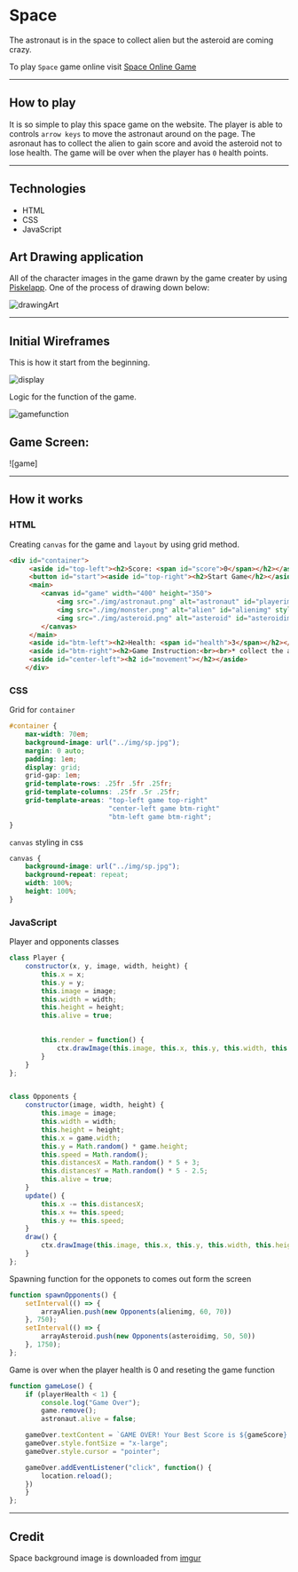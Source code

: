 # Space

The astronaut is in the space to collect alien but the asteroid are coming crazy. 

To play `Space` game online visit [Space Online Game]()

<hr />

## How to play

It is so simple to play this space game on the website. The player is able to controls `arrow keys` to move the astronaut around on the page. The asronaut has to collect the alien to gain score and avoid the asteroid not to lose health. The game will be over when the player has `0` health points.

<hr />

## Technologies

* HTML 
* CSS
* JavaScript 

## Art Drawing application 

All of the character images in the game drawn by the game creater by using [Piskelapp](https://www.piskelapp.com/). One of the process of drawing down below:

![drawingArt](img/asteroid%20piskel.png)

<hr />

## Initial Wireframes 

This is how it start from the beginning. 

![display](img/game%20display%20scratch.png)

Logic for the function of the game.

![gamefunction](img/game%20function%20scratch%20.png)

## Game Screen:

![game]

<hr />

## How it works 

### HTML

Creating `canvas` for the game and `layout` by using grid method.

```html
<div id="container">
     <aside id="top-left"><h2>Score: <span id="score">0</span></h2></aside>
     <button id="start"><aside id="top-right"><h2>Start Game</h2></aside></button>
     <main>
        <canvas id="game" width="400" height="350">
            <img src="./img/astronaut.png" alt="astronaut" id="playerimg" style="display: none;"> 
            <img src="./img/monster.png" alt="alien" id="alienimg" style="display: none;" >
            <img src="./img/asteroid.png" alt="asteroid" id="asteroidimg" style="display: none;">
        </canvas>
     </main>
     <aside id="btm-left"><h2>Health: <span id="health">3</span></h2></aside>
     <aside id="btm-right"><h2>Game Instruction:<br><br>* collect the alien<br> * avoid the asteroid <br> <br>* use arrow keys<br> to control <br>the astronaut</h2></aside>
     <aside id="center-left"><h2 id="movement"></h2></aside>
    </div>
```

### CSS

Grid for `container`

```css
#container {
    max-width: 70em;
    background-image: url("../img/sp.jpg");
    margin: 0 auto;
    padding: 1em;
    display: grid;
    grid-gap: 1em;
    grid-template-rows: .25fr .5fr .25fr;
    grid-template-columns: .25fr .5r .25fr;
    grid-template-areas: "top-left game top-right"
                         "center-left game btm-right"
                         "btm-left game btm-right";
}
```

`canvas` styling in css

```css
canvas {
    background-image: url("../img/sp.jpg");
    background-repeat: repeat;
    width: 100%;
    height: 100%;
}
```

### JavaScript

Player and opponents classes

```javascript
class Player {
    constructor(x, y, image, width, height) {
        this.x = x;
        this.y = y;
        this.image = image;
        this.width = width;
        this.height = height;
        this.alive = true;
        

        this.render = function() {
            ctx.drawImage(this.image, this.x, this.y, this.width, this.height);
        }
    }
};


class Opponents {
    constructor(image, width, height) {
        this.image = image;
        this.width = width;
        this.height = height;
        this.x = game.width;
        this.y = Math.random() * game.height;
        this.speed = Math.random();
        this.distancesX = Math.random() * 5 + 3;
        this.distancesY = Math.random() * 5 - 2.5;
        this.alive = true;
    }
    update() {
        this.x -= this.distancesX;
        this.x += this.speed;
        this.y += this.speed;   
    }
    draw() {
        ctx.drawImage(this.image, this.x, this.y, this.width, this.height);
    }
};
```

Spawning function for the opponets to comes out form the screen 

```javascript
function spawnOpponents() {
    setInterval(() => {
        arrayAlien.push(new Opponents(alienimg, 60, 70))
    }, 750); 
    setInterval(() => {
        arrayAsteroid.push(new Opponents(asteroidimg, 50, 50))
    }, 1750);
};
```

Game is over when the player health is 0 and reseting the game function 

```javascript
function gameLose() {
    if (playerHealth < 1) {
        console.log("Game Over");
        game.remove();
        astronaut.alive = false;

    gameOver.textContent = `GAME OVER! Your Best Score is ${gameScore}! Click here to play again!`;
    gameOver.style.fontSize = "x-large";
    gameOver.style.cursor = "pointer";

    gameOver.addEventListener("click", function() {
        location.reload();
    })
    }
};
```
<hr />

## Credit

Space background image is downloaded from [imgur](https://imgur.com/YWuotPe.jpg)
